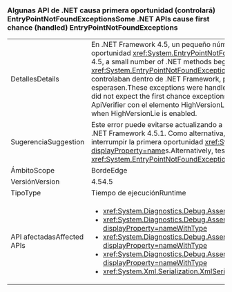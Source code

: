 ### <a name="some-net-apis-cause-first-chance-handled-entrypointnotfoundexceptions"></a><span data-ttu-id="4b864-101">Algunas API de .NET causa primera oportunidad (controlará) EntryPointNotFoundExceptions</span><span class="sxs-lookup"><span data-stu-id="4b864-101">Some .NET APIs cause first chance (handled) EntryPointNotFoundExceptions</span></span>

|   |   |
|---|---|
|<span data-ttu-id="4b864-102">Detalles</span><span class="sxs-lookup"><span data-stu-id="4b864-102">Details</span></span>|<span data-ttu-id="4b864-103">En .NET Framework 4.5, un pequeño número de métodos de .NET comenzó a producir la primera oportunidad <xref:System.EntryPointNotFoundException?displayProperty=name>s.</span><span class="sxs-lookup"><span data-stu-id="4b864-103">In the .NET Framework 4.5, a small number of .NET methods began throwing first chance <xref:System.EntryPointNotFoundException?displayProperty=name>s.</span></span> <span data-ttu-id="4b864-104">Estas primeras excepciones se controlaban dentro de .NET Framework, pero podían interrumpir la automatización de pruebas que no las esperasen.</span><span class="sxs-lookup"><span data-stu-id="4b864-104">These exceptions were handled within the .Net Framework, but could break test automation that did not expect the first chance exceptions.</span></span> <span data-ttu-id="4b864-105">Estas mismas API interrumpen algunos escenarios de ApiVerifier con el elemento HighVersionLie habilitado.</span><span class="sxs-lookup"><span data-stu-id="4b864-105">These same APIs break some ApiVerifier scenarios when HighVersionLie is enabled.</span></span>|
|<span data-ttu-id="4b864-106">Sugerencia</span><span class="sxs-lookup"><span data-stu-id="4b864-106">Suggestion</span></span>|<span data-ttu-id="4b864-107">Este error puede evitarse actualizando a .NET Framework 4.5.1.</span><span class="sxs-lookup"><span data-stu-id="4b864-107">This bug can be avoided by upgrading to .NET Framework 4.5.1.</span></span> <span data-ttu-id="4b864-108">Como alternativa, se puede actualizar la automatización de pruebas para no interrumpir la primera oportunidad <xref:System.EntryPointNotFoundException?displayProperty=name>s.</span><span class="sxs-lookup"><span data-stu-id="4b864-108">Alternatively, test automation can be updated to not break on first-chance <xref:System.EntryPointNotFoundException?displayProperty=name>s.</span></span>|
|<span data-ttu-id="4b864-109">Ámbito</span><span class="sxs-lookup"><span data-stu-id="4b864-109">Scope</span></span>|<span data-ttu-id="4b864-110">Borde</span><span class="sxs-lookup"><span data-stu-id="4b864-110">Edge</span></span>|
|<span data-ttu-id="4b864-111">Versión</span><span class="sxs-lookup"><span data-stu-id="4b864-111">Version</span></span>|<span data-ttu-id="4b864-112">4.5</span><span class="sxs-lookup"><span data-stu-id="4b864-112">4.5</span></span>|
|<span data-ttu-id="4b864-113">Tipo</span><span class="sxs-lookup"><span data-stu-id="4b864-113">Type</span></span>|<span data-ttu-id="4b864-114">Tiempo de ejecución</span><span class="sxs-lookup"><span data-stu-id="4b864-114">Runtime</span></span>|
|<span data-ttu-id="4b864-115">API afectadas</span><span class="sxs-lookup"><span data-stu-id="4b864-115">Affected APIs</span></span>|<ul><li><xref:System.Diagnostics.Debug.Assert(System.Boolean)?displayProperty=nameWithType></li><li><xref:System.Diagnostics.Debug.Assert(System.Boolean,System.String)?displayProperty=nameWithType></li><li><xref:System.Diagnostics.Debug.Assert(System.Boolean,System.String,System.String)?displayProperty=nameWithType></li><li><xref:System.Diagnostics.Debug.Assert(System.Boolean,System.String,System.String,System.Object[])?displayProperty=nameWithType></li><li><xref:System.Xml.Serialization.XmlSerializer.%23ctor(System.Type)?displayProperty=nameWithType></li></ul>|

